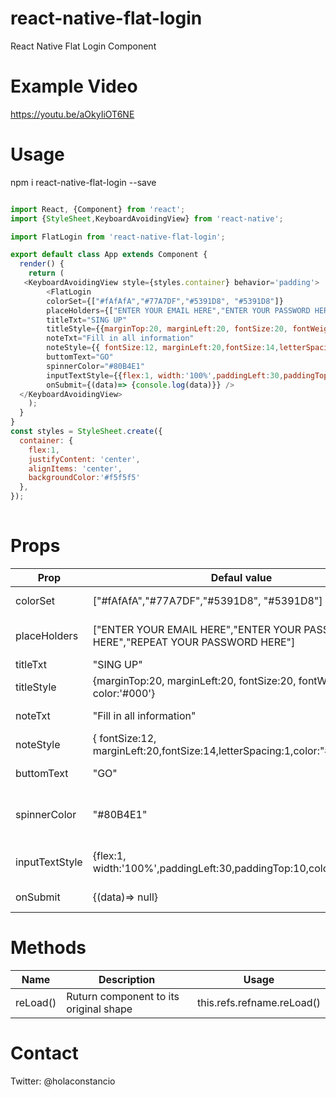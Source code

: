 # react-native-flat-login
React Native Flat Login Component

# Example Video
https://youtu.be/aOkyIiOT6NE

# Usage
npm i react-native-flat-login --save

```javascript

import React, {Component} from 'react';
import {StyleSheet,KeyboardAvoidingView} from 'react-native';

import FlatLogin from 'react-native-flat-login';

export default class App extends Component {
  render() {
    return (
   <KeyboardAvoidingView style={styles.container} behavior='padding'>
        <FlatLogin
        colorSet={["#fAfAfA","#77A7DF","#5391D8", "#5391D8"]}
        placeHolders={["ENTER YOUR EMAIL HERE","ENTER YOUR PASSWORD HERE","REPEAT YOUR PASSWORD HERE"]}
        titleTxt="SING UP"
        titleStyle={{marginTop:20, marginLeft:20, fontSize:20, fontWeight:'800', color:'#000'}}
        noteTxt="Fill in all information"
        noteStyle={{ fontSize:12, marginLeft:20,fontSize:14,letterSpacing:1,color:"#999"}}
        buttomText="GO"
        spinnerColor="#80B4E1"
        inputTextStyle={{flex:1, width:'100%',paddingLeft:30,paddingTop:10,color:'#80B4E1'}}
        onSubmit={(data)=> {console.log(data)}} />     
  </KeyboardAvoidingView>
    );
  }
}
const styles = StyleSheet.create({
  container: {
    flex:1,
    justifyContent: 'center',
    alignItems: 'center',
    backgroundColor:'#f5f5f5'
  },
});
 
 ```
 # Props
 | Prop|Defaul value|Type|Description|
 | ---      | ---       | ---      | ---       |
| colorSet|["#fAfAfA","#77A7DF","#5391D8", "#5391D8"]|Array|Set component colors|
| placeHolders|["ENTER YOUR EMAIL HERE","ENTER YOUR PASSWORD HERE","REPEAT YOUR PASSWORD HERE"]|Array|Define placeholder for each TextInput|
| titleTxt| "SING UP" |String|Tittle text|
| titleStyle|{marginTop:20, marginLeft:20, fontSize:20, fontWeight:'800', color:'#000'}|Object|Styles for title text|
| noteTxt|"Fill in all information"|Stirng|Note text next to Title text|
| noteStyle|{ fontSize:12, marginLeft:20,fontSize:14,letterSpacing:1,color:"#999"}|Object|Styles for note text|
| buttomText| "GO" |String|Text for Submit buttom|
| spinnerColor| "#80B4E1" |String|Define a color for an ActivityIndicator component|
| inputTextStyle|{flex:1, width:'100%',paddingLeft:30,paddingTop:10,color:'#80B4E1'}|Object|Styles for TextInput components|
| onSubmit| {(data)=> null} |Function| Submit buttom responder|

# Methods
| Name |Description| Usage |
| ---      | ---       | ---      | 
| reLoad() |Ruturn component to its original shape|this.refs.refname.reLoad()|



# Contact

Twitter: @holaconstancio
